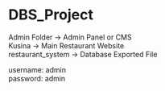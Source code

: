 # DBS_Project

Admin Folder -> Admin Panel or CMS<br>
Kusina -> Main Restaurant Website<br>
restaurant_system -> Database Exported File<br>

username: admin<br>
password: admin

